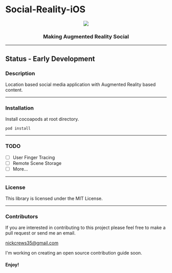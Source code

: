 # Social-Reality-iOS

<p align="center">
  <img src="https://user-images.githubusercontent.com/33267791/111558678-a125fc80-8765-11eb-98a5-000ecb4d18c9.png" />
</p>
<h3 align="center">Making Augmented Reality Social</h3>

---

## Status - Early Development

### Description

Location based social media application with Augmented Reality based content.

---

### Installation

Install cocoapods at root directory.

```
pod install
```

---

### TODO

- [ ] User Finger Tracing
- [ ] Remote Scene Storage
- [ ] More...

---

### License

This library is licensed under the MIT License.

---

### Contributors

If you are interested in contributing to this project please feel free to make a pull request or send me an email.

nickcrews35@gmail.com 

I'm working on creating an open source contribution guide soon.

#### Enjoy!

